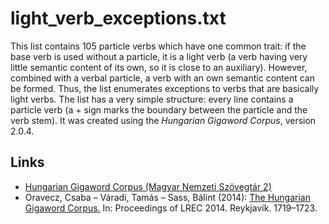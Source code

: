 # light_verb_exceptions.txt
This list contains 105 particle verbs which have one common trait: if the base verb is used without a particle, it is a light verb (a verb having very little semantic content of its own, so it is close to an auxiliary). However, combined with a verbal particle, a verb with an own semantic content can be formed.
Thus, the list enumerates exceptions to verbs that are basically light verbs.
The list has a very simple structure: every line contains a particle verb (a + sign marks the boundary between the particle and the verb stem). It was created using the _Hungarian Gigaword Corpus_, version 2.0.4.

## Links

- [Hungarian Gigaword Corpus (Magyar Nemzeti Szövegtár 2)](http://clara.nytud.hu/mnsz2-dev/)
- Oravecz, Csaba – Váradi, Tamás – Sass, Bálint (2014):
[The Hungarian Gigaword Corpus.](http://www.lrec-conf.org/proceedings/lrec2014/pdf/681_Paper.pdf) In: Proceedings of LREC 2014. Reykjavík. 1719–1723.